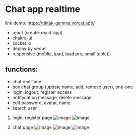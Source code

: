 # Chat app realtime
link demo: https://tiktak-gamma.vercel.app/
* react (create-react-app)
* chakra-ui
* socket.io
* deploy by vercel
* responsive (moblie, ipad, ipad pro, small tablet)

## functions:
* chat real-time
* box chat group (update name, add, remove user), one-one
* login, logout, register access
* notifycation message, delete message
* edit password, avatar, name
* search user

1. login, register page
![image](https://user-images.githubusercontent.com/101584126/228760721-4fc03163-3e8d-4515-aff3-77efc9938384.png)
![image](https://user-images.githubusercontent.com/101584126/228760928-de6060aa-a904-443d-92cd-c94d03338e66.png)

2. chat page
![image](https://user-images.githubusercontent.com/101584126/228761813-91dfcee3-0cd5-47ea-87f5-4d51d78c2384.png)
![image](https://user-images.githubusercontent.com/101584126/228761822-08372ca4-0503-4871-9c6f-05776f820d5f.png)
![image](https://user-images.githubusercontent.com/101584126/228761899-7cd22266-04f9-48ed-ad30-9d7ef85e9516.png)




